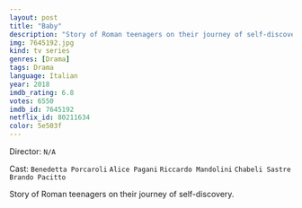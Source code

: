```yaml
---
layout: post
title: "Baby"
description: "Story of Roman teenagers on their journey of self-discovery..."
img: 7645192.jpg
kind: tv series
genres: [Drama]
tags: Drama 
language: Italian
year: 2018
imdb_rating: 6.8
votes: 6550
imdb_id: 7645192
netflix_id: 80211634
color: 5e503f
---
```

Director: `N/A`  

Cast: `Benedetta Porcaroli` `Alice Pagani` `Riccardo Mandolini` `Chabeli Sastre` `Brando Pacitto` 

Story of Roman teenagers on their journey of self-discovery.